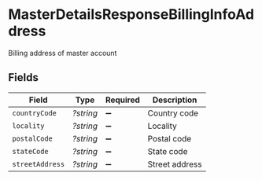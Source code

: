 # MasterDetailsResponseBillingInfoAddress

Billing address of master account


## Fields

| Field              | Type               | Required           | Description        |
| ------------------ | ------------------ | ------------------ | ------------------ |
| `countryCode`      | *?string*          | :heavy_minus_sign: | Country code       |
| `locality`         | *?string*          | :heavy_minus_sign: | Locality           |
| `postalCode`       | *?string*          | :heavy_minus_sign: | Postal code        |
| `stateCode`        | *?string*          | :heavy_minus_sign: | State code         |
| `streetAddress`    | *?string*          | :heavy_minus_sign: | Street address     |